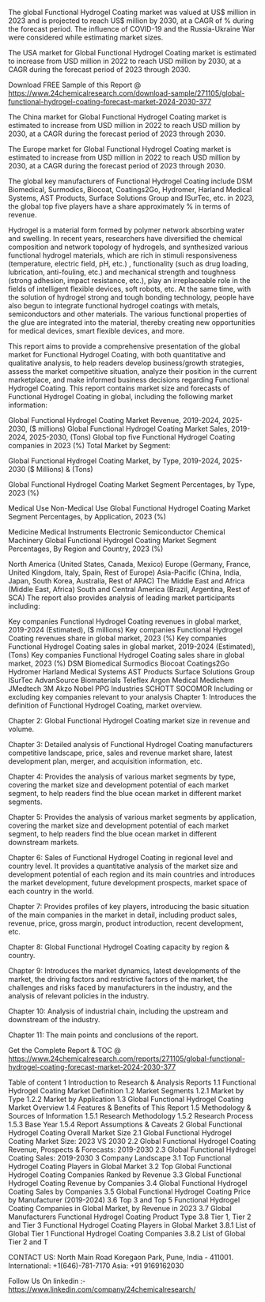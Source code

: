 The global Functional Hydrogel Coating market was valued at US$ million in 2023 and is projected to reach US$ million by 2030, at a CAGR of % during the forecast period. The influence of COVID-19 and the Russia-Ukraine War were considered while estimating market sizes.

The USA market for Global Functional Hydrogel Coating market is estimated to increase from USD million in 2022 to reach USD million by 2030, at a CAGR during the forecast period of 2023 through 2030.

Download FREE Sample of this Report @ https://www.24chemicalresearch.com/download-sample/271105/global-functional-hydrogel-coating-forecast-market-2024-2030-377

The China market for Global Functional Hydrogel Coating market is estimated to increase from USD million in 2022 to reach USD million by 2030, at a CAGR during the forecast period of 2023 through 2030.

The Europe market for Global Functional Hydrogel Coating market is estimated to increase from USD million in 2022 to reach USD million by 2030, at a CAGR during the forecast period of 2023 through 2030.

The global key manufacturers of Functional Hydrogel Coating include DSM Biomedical, Surmodics, Biocoat, Coatings2Go, Hydromer, Harland Medical Systems, AST Products, Surface Solutions Group and ISurTec, etc. in 2023, the global top five players have a share approximately % in terms of revenue.

Hydrogel is a material form formed by polymer network absorbing water and swelling. In recent years, researchers have diversified the chemical composition and network topology of hydrogels, and synthesized various functional hydrogel materials, which are rich in stimuli responsiveness (temperature, electric field, pH, etc.) , functionality (such as drug loading, lubrication, anti-fouling, etc.) and mechanical strength and toughness (strong adhesion, impact resistance, etc.), play an irreplaceable role in the fields of intelligent flexible devices, soft robots, etc. At the same time, with the solution of hydrogel strong and tough bonding technology, people have also begun to integrate functional hydrogel coatings with metals, semiconductors and other materials. The various functional properties of the glue are integrated into the material, thereby creating new opportunities for medical devices, smart flexible devices, and more.

This report aims to provide a comprehensive presentation of the global market for Functional Hydrogel Coating, with both quantitative and qualitative analysis, to help readers develop business/growth strategies, assess the market competitive situation, analyze their position in the current marketplace, and make informed business decisions regarding Functional Hydrogel Coating. This report contains market size and forecasts of Functional Hydrogel Coating in global, including the following market information:

Global Functional Hydrogel Coating Market Revenue, 2019-2024, 2025-2030, ($ millions)
Global Functional Hydrogel Coating Market Sales, 2019-2024, 2025-2030, (Tons)
Global top five Functional Hydrogel Coating companies in 2023 (%)
Total Market by Segment:

Global Functional Hydrogel Coating Market, by Type, 2019-2024, 2025-2030 ($ Millions) & (Tons)

Global Functional Hydrogel Coating Market Segment Percentages, by Type, 2023 (%)

Medical Use
Non-Medical Use
Global Functional Hydrogel Coating Market Segment Percentages, by Application, 2023 (%)

Medicine
Medical Instruments
Electronic
Semiconductor
Chemical
Machinery
Global Functional Hydrogel Coating Market Segment Percentages, By Region and Country, 2023 (%)

North America (United States, Canada, Mexico)
Europe (Germany, France, United Kingdom, Italy, Spain, Rest of Europe)
Asia-Pacific (China, India, Japan, South Korea, Australia, Rest of APAC)
The Middle East and Africa (Middle East, Africa)
South and Central America (Brazil, Argentina, Rest of SCA)
The report also provides analysis of leading market participants including:

Key companies Functional Hydrogel Coating revenues in global market, 2019-2024 (Estimated), ($ millions)
Key companies Functional Hydrogel Coating revenues share in global market, 2023 (%)
Key companies Functional Hydrogel Coating sales in global market, 2019-2024 (Estimated), (Tons)
Key companies Functional Hydrogel Coating sales share in global market, 2023 (%)
DSM Biomedical
Surmodics
Biocoat
Coatings2Go
Hydromer
Harland Medical Systems
AST Products
Surface Solutions Group
ISurTec
AdvanSource Biomaterials
Teleflex
Argon Medical
Medichem
JMedtech
3M
Akzo Nobel
PPG Industries
SCHOTT
SOCOMOR
Including or excluding key companies relevant to your analysis
Chapter 1: Introduces the definition of Functional Hydrogel Coating, market overview.

Chapter 2: Global Functional Hydrogel Coating market size in revenue and volume.

Chapter 3: Detailed analysis of Functional Hydrogel Coating manufacturers competitive landscape, price, sales and revenue market share, latest development plan, merger, and acquisition information, etc.

Chapter 4: Provides the analysis of various market segments by type, covering the market size and development potential of each market segment, to help readers find the blue ocean market in different market segments.

Chapter 5: Provides the analysis of various market segments by application, covering the market size and development potential of each market segment, to help readers find the blue ocean market in different downstream markets.

Chapter 6: Sales of Functional Hydrogel Coating in regional level and country level. It provides a quantitative analysis of the market size and development potential of each region and its main countries and introduces the market development, future development prospects, market space of each country in the world.

Chapter 7: Provides profiles of key players, introducing the basic situation of the main companies in the market in detail, including product sales, revenue, price, gross margin, product introduction, recent development, etc.

Chapter 8: Global Functional Hydrogel Coating capacity by region & country.

Chapter 9: Introduces the market dynamics, latest developments of the market, the driving factors and restrictive factors of the market, the challenges and risks faced by manufacturers in the industry, and the analysis of relevant policies in the industry.

Chapter 10: Analysis of industrial chain, including the upstream and downstream of the industry.

Chapter 11: The main points and conclusions of the report.

Get the Complete Report & TOC @ https://www.24chemicalresearch.com/reports/271105/global-functional-hydrogel-coating-forecast-market-2024-2030-377

Table of content
1 Introduction to Research & Analysis Reports
1.1 Functional Hydrogel Coating Market Definition
1.2 Market Segments
1.2.1 Market by Type
1.2.2 Market by Application
1.3 Global Functional Hydrogel Coating Market Overview
1.4 Features & Benefits of This Report
1.5 Methodology & Sources of Information
1.5.1 Research Methodology
1.5.2 Research Process
1.5.3 Base Year
1.5.4 Report Assumptions & Caveats
2 Global Functional Hydrogel Coating Overall Market Size
2.1 Global Functional Hydrogel Coating Market Size: 2023 VS 2030
2.2 Global Functional Hydrogel Coating Revenue, Prospects & Forecasts: 2019-2030
2.3 Global Functional Hydrogel Coating Sales: 2019-2030
3 Company Landscape
3.1 Top Functional Hydrogel Coating Players in Global Market
3.2 Top Global Functional Hydrogel Coating Companies Ranked by Revenue
3.3 Global Functional Hydrogel Coating Revenue by Companies
3.4 Global Functional Hydrogel Coating Sales by Companies
3.5 Global Functional Hydrogel Coating Price by Manufacturer (2019-2024)
3.6 Top 3 and Top 5 Functional Hydrogel Coating Companies in Global Market, by Revenue in 2023
3.7 Global Manufacturers Functional Hydrogel Coating Product Type
3.8 Tier 1, Tier 2 and Tier 3 Functional Hydrogel Coating Players in Global Market
3.8.1 List of Global Tier 1 Functional Hydrogel Coating Companies
3.8.2 List of Global Tier 2 and T

CONTACT US:
North Main Road Koregaon Park, Pune, India - 411001.
International: +1(646)-781-7170
Asia: +91 9169162030

Follow Us On linkedin :- https://www.linkedin.com/company/24chemicalresearch/
